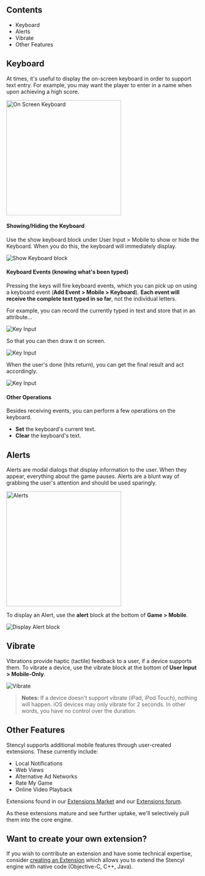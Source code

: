 ## Contents

* Keyboard
* Alerts
* Vibrate
* Other Features
 

## Keyboard

At times, it's useful to display the on-screen keyboard in order to support text entry. For example, you may want the player to enter in a name when upon achieving a high score.

<img src="http://static.stencyl.com/help/images/mobile-features-1.png" alt="On Screen Keyboard" style="width:300px;"/>

#### Showing/Hiding the Keyboard
Use the show keyboard block under User Input > Mobile to show or hide the Keyboard. When you do this, the keyboard will immediately display.

![Show Keyboard block](http://static.stencyl.com/help/images/mobile-features-2.png)

#### Keyboard Events (knowing what's been typed)
Pressing the keys will fire keyboard events, which you can pick up on using a keyboard event (**Add Event > Mobile > Keyboard**). **Each event will receive the complete text typed in so far**, not the individual letters.

For example, you can record the currently typed in text and store that in an attribute...

![Key Input](http://static.stencyl.com/help/images/mobile-features-3.png)

So that you can then draw it on screen.

![Key Input](http://static.stencyl.com/help/images/mobile-features-4.png)

When the user's done (hits return), you can get the final result and act accordingly.

![Key Input](http://static.stencyl.com/help/images/mobile-features-5.png)

#### Other Operations
Besides receiving events, you can perform a few operations on the keyboard.

* **Set** the keyboard's current text.
* **Clear** the keyboard's text.
 

## Alerts

Alerts are modal dialogs that display information to the user. When they appear, everything about the game pauses. Alerts are a blunt way of grabbing the user's attention and should be used sparingly.

<img src="http://static.stencyl.com/help/images/mobile-features-6.png" alt="Alerts" style="width:300px;"/>

To display an Alert, use the **alert** block at the bottom of **Game > Mobile**.

![Display Alert block](http://static.stencyl.com/help/images/mobile-features-7.png)


## Vibrate

Vibrations provide haptic (tactile) feedback to a user, if a device supports them. To vibrate a device, use the vibrate block at the bottom of **User Input > Mobile-Only**.

![Vibrate](http://static.stencyl.com/help/images/mobile-features-8.png)

> **Notes:** If a device doesn't support vibrate (iPad, iPod Touch), nothing will happen. iOS devices may only vibrate for 2 seconds. In other words, you have no control over the duration.
 

## Other Features

Stencyl supports additional mobile features through user-created extensions. These currently include:

* Local Notifications
* Web Views
* Alternative Ad Networks
* Rate My Game
* Online Video Playback

Extensions found in our [Extensions Market](http://www.stencyl.com/developers/market/) and our [Extensions forum](http://community.stencyl.com/index.php/board,70.0.html).

As these extensions mature and see further uptake, we'll selectively pull them into the core engine.

## Want to create your own extension?

If you wish to contribute an extension and have some technical expertise, consider [creating an Extension](http://www.stencyl.com/help/view/how-to-create-engine-extension/) which allows you to extend the Stencyl engine with native code (Objective-C, C++, Java).

